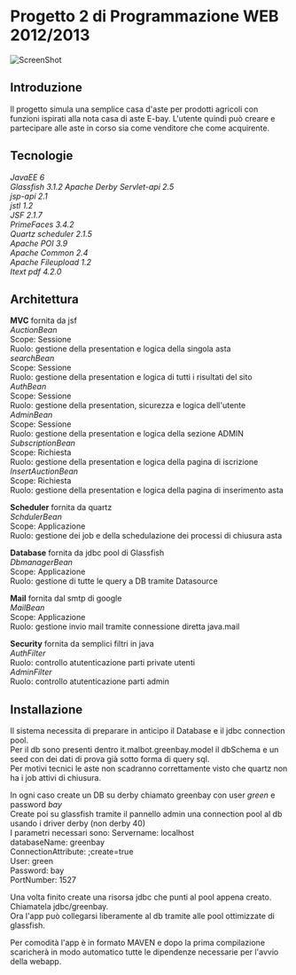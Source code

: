 Progetto 2 di Programmazione WEB 2012/2013
==========================================

![ScreenShot](https://raw.github.com/sirbotta/looki/master/src/main/webapp/resources/img/logoS.png)



Introduzione
------------
Il progetto simula una semplice casa d'aste per prodotti agricoli con funzioni ispirati alla nota casa di aste E-bay.
L'utente quindi può creare e partecipare alle aste in corso sia come venditore che come acquirente.


Tecnologie
----------
*JavaEE 6*  
*Glassfish 3.1.2* 
*Apache Derby*
*Servlet-api 2.5*  
*jsp-api 2.1*  
*jstl 1.2*  
*JSF 2.1.7*  
*PrimeFaces 3.4.2*  
*Quartz scheduler 2.1.5*  
*Apache POI 3.9*  
*Apache Common 2.4*  
*Apache Fileupload 1.2*  
*Itext pdf 4.2.0*

Architettura
------------
**MVC** fornita da jsf  
*AuctionBean*  
Scope: Sessione  
Ruolo: gestione della presentation e logica della singola asta  
*searchBean*  
Scope: Sessione  
Ruolo: gestione della presentation e logica di tutti i risultati del sito  
*AuthBean*  
Scope: Sessione  
Ruolo: gestione della presentation, sicurezza e logica dell'utente  
*AdminBean*  
Scope: Sessione  
Ruolo: gestione della presentation e logica della sezione ADMIN  
*SubscriptionBean*  
Scope: Richiesta  
Ruolo: gestione della presentation e logica della pagina di iscrizione  
*InsertAuctionBean*  
Scope: Richiesta  
Ruolo: gestione della presentation e logica della pagina di inserimento asta  

**Scheduler** fornita da quartz  
*SchdulerBean*  
Scope: Applicazione  
Ruolo: gestione dei job e della schedulazione dei processi di chiusura asta  

**Database** fornita da jdbc pool di Glassfish  
*DbmanagerBean*  
Scope: Applicazione  
Ruolo: gestione di tutte le query a DB tramite Datasource   

**Mail**  fornita dal smtp di google  
*MailBean*  
Scope: Applicazione  
Ruolo: gestione invio mail tramite connessione diretta java.mail  

**Security** fornita da semplici filtri in java  
*AuthFilter*  
Ruolo: controllo atutenticazione parti private utenti  
*AdminFilter*  
Ruolo: controllo atutenticazione parti admin


Installazione
-------------
Il sistema necessita di preparare in anticipo il Database e il jdbc connection pool.  
Per il db sono presenti dentro it.malbot.greenbay.model il dbSchema e un seed con dei dati di prova 
già sotto forma di query sql.  
Per motivi tecnici le aste non scadranno correttamente visto che quartz non ha i job attivi di chiusura.

In ogni caso create un DB su derby chiamato greenbay con user *green* e password *bay*  
Create poi su glassfish tramite il pannello admin una connection pool al db usando i driver derby (non derby 40)  
I parametri necessari sono:
Servername: localhost  
databaseName: greenbay    
ConnectionAttribute: ;create=true  
User: green   
Password: bay  
PortNumber: 1527  

Una volta finito create una risorsa jdbc che punti al pool appena creato.  
Chiamatela jdbc/greenbay.  
Ora l'app può collegarsi liberamente al db tramite alle pool ottimizzate di glassfish.

Per comodità l'app è in formato MAVEN e dopo la prima compilazione scaricherà in modo automatico tutte le dipendenze 
necessarie per l'avvio della webapp.





